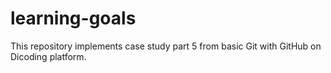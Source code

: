 # learning-goals
This repository implements case study part 5 from basic Git with GitHub on Dicoding platform.
